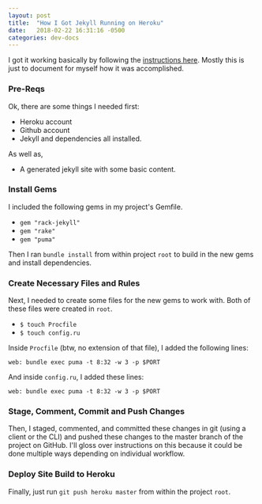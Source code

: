 ```yaml
---
layout: post
title:  "How I Got Jekyll Running on Heroku"
date:   2018-02-22 16:31:16 -0500
categories: dev-docs
---
```


I got it working basically by following the [instructions here](https://www.jamesward.com/2014/09/24/jekyll-on-heroku). Mostly this is just to document for myself how it was accomplished.

### Pre-Reqs

Ok, there are some things I needed first:
+ Heroku account
+ Github account
+ Jekyll and dependencies all installed.

As well as,
+ A generated jekyll site with some basic content.


### Install Gems

I included the following gems in my project's Gemfile.
+ `gem "rack-jekyll"`
+ `gem "rake"`
+ `gem "puma"`

Then I ran `bundle install` from within project `root` to build in the new gems and install dependencies.

### Create Necessary Files and Rules

Next, I needed to create some files for the new gems to work with. Both of these files were created in `root`.
+ `$ touch Procfile`
+ `$ touch config.ru`

Inside `Procfile` (btw, no extension of that file), I added the following lines:

`web: bundle exec puma -t 8:32 -w 3 -p $PORT`

And inside `config.ru`, I added these lines:

`web: bundle exec puma -t 8:32 -w 3 -p $PORT`

### Stage, Comment, Commit and Push Changes

Then, I staged, commented, and committed these changes in git (using a client or the CLI) and pushed these changes to the master branch of the project on GitHub. I'll gloss over instructions on this because it could be done multiple ways depending on individual workflow.

### Deploy Site Build to Heroku

Finally, just run `git push heroku master` from within the project `root`.
